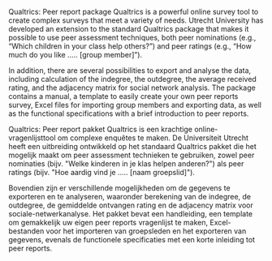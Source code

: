 Qualtrics: Peer report package
Qualtrics is a powerful online survey tool to create complex surveys that meet a variety of needs. Utrecht University has developed an extension to the standard Qualtrics package that makes it possible to use peer assessment techniques, both peer nominations (e.g., “Which children in your class help others?”) and peer ratings (e.g., “How much do you like ….. [group member]”).

In addition, there are several possibilities to export and analyse the data, including calculation of the indegree, the outdegree, the average received rating, and the adjacency matrix for social network analysis. The package contains a manual, a template to easily create your own peer reports survey, Excel files for importing group members and exporting data, as well as the functional specifications with a brief introduction to peer reports.



Qualtrics: Peer report pakket
Qualtrics is een krachtige online-vragenlijsttool om complexe enquêtes te maken. De Universiteit Utrecht heeft een uitbreiding ontwikkeld op het standaard Qualtrics pakket die het mogelijk maakt om peer assessment technieken te gebruiken, zowel peer nominaties (bijv. "Welke kinderen in je klas helpen anderen?") als peer ratings (bijv. "Hoe aardig vind je ..... [naam groepslid]"). 

Bovendien zijn er verschillende mogelijkheden om de gegevens te exporteren en te analyseren, waaronder berekening van de indegree, de outdegree, de gemiddelde ontvangen rating en de adjacency matrix voor sociale-netwerkanalyse. Het pakket bevat een handleiding, een template om gemakkelijk uw eigen peer reports vragenlijst te maken, Excel-bestanden voor het importeren van groepsleden en het exporteren van gegevens, evenals de functionele specificaties met een korte inleiding tot peer reports.

